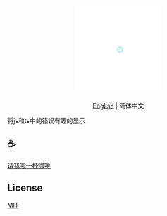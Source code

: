 <p align="center">
<img height="200" src="./assets/kv.png" alt="to unocss">
</p>
<p align="center"> <a href="./README.md">English</a> | 简体中文</p>

将js和ts中的错误有趣的显示


## :coffee:

[请我喝一杯咖啡](https://github.com/Simon-He95/sponsor)

## License

[MIT](./license)
